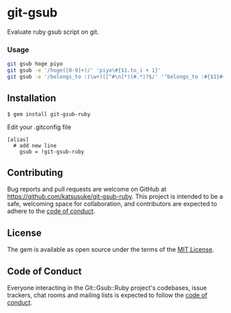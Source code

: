 git-gsub
========

Evaluate ruby gsub script on git.

### Usage

```sh
git gsub hoge piyo
git gsub -e '/hoge([0-9]+)/' 'piyo\#{$1.to_i + 1}'
git gsub -e '/belongs_to :(\w+)([^#\n]*)(#.*)?$/' '"belongs_to :#{$1}#{$2.include?("optional: false") ? $2 : $2.strip + ", optional: true"}#{$3 != nil ? " " + $3 : ""}"' 'app/models/**/*.rb'
```

## Installation

    $ gem install git-gsub-ruby


Edit your .gitconfig file
```
[alias]
  # add new line
	gsub = !git-gsub-ruby
```



## Contributing

Bug reports and pull requests are welcome on GitHub at https://github.com/katsusuke/git-gsub-ruby. This project is intended to be a safe, welcoming space for collaboration, and contributors are expected to adhere to the [code of conduct](https://github.com/katsusuke/git-gsub-ruby/blob/master/CODE_OF_CONDUCT.md).


## License

The gem is available as open source under the terms of the [MIT License](https://opensource.org/licenses/MIT).

## Code of Conduct

Everyone interacting in the Git::Gsub::Ruby project's codebases, issue trackers, chat rooms and mailing lists is expected to follow the [code of conduct](https://github.com/katsusuke/git-gsub-ruby/blob/master/CODE_OF_CONDUCT.md).
